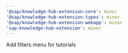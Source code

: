 ```yaml
---
'@sap/knowledge-hub-extension-core': minor
'@sap/knowledge-hub-extension-types': minor
'@sap/knowledge-hub-extension-webapp': minor
'sap-knowledge-hub-extension': minor
---
```


Add filters menu for tutorials
